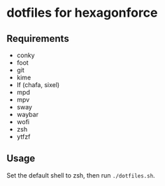 # dotfiles for hexagonforce 

## Requirements

- conky
- foot
- git
- kime
- lf (chafa, sixel)
- mpd
- mpv
- sway
- waybar
- wofi
- zsh
- ytfzf

## Usage
Set the default shell to zsh, then run `./dotfiles.sh`.


